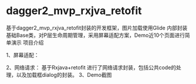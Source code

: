 # dagger2_mvp_rxjva_retofit
基于dagger2_mvp_rxjva_retofit封装的开发框架，图片加载使用Glide 内部封装基础Base类，对P层生命周期管理，采用屏幕适配方案，Demo近10个页面进行简单演示
项目介绍

1、屏幕适配：


2、网络请求：
基于Rxjava+retofit 进行了网络请求封装，包括公共code的处理，以及加载框dialog的封装。
3、Demo截图





